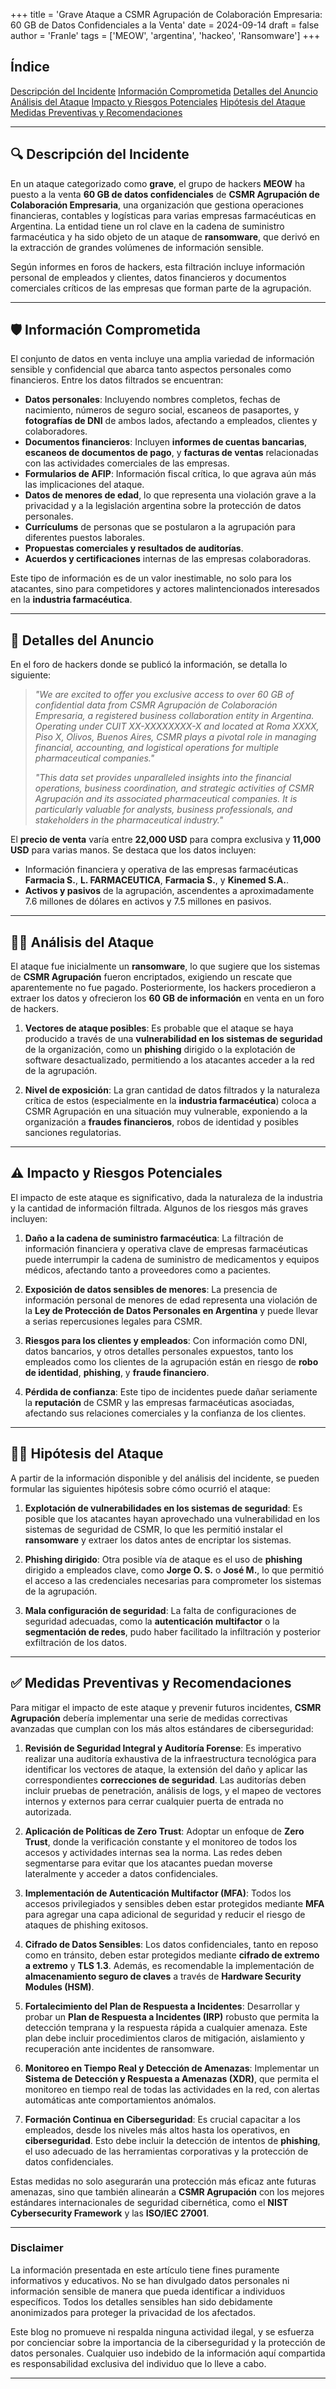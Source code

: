 +++
title = 'Grave Ataque a CSMR Agrupación de Colaboración Empresaria: 60 GB de Datos Confidenciales a la Venta'
date = 2024-09-14
draft = false
author = 'Franle'
tags = ['MEOW', 'argentina', 'hackeo', 'Ransomware']
+++

## Índice
[Descripción del Incidente](#-descripci%C3%B3n-del-incidente)
[Información Comprometida](#-informaci%C3%B3n-comprometida)
[Detalles del Anuncio](#-detalles-del-anuncio)
[Análisis del Ataque](#-an%C3%A1lisis-del-ataque)
[Impacto y Riesgos Potenciales](#-impacto-y-riesgos-potenciales)
[Hipótesis del Ataque](#-hip%C3%B3tesis-del-ataque)
[Medidas Preventivas y Recomendaciones](#-medidas-preventivas-y-recomendaciones)

---

## 🔍 Descripción del Incidente

En un ataque categorizado como **grave**, el grupo de hackers **MEOW** ha puesto a la venta **60 GB de datos confidenciales** de **CSMR Agrupación de Colaboración Empresaria**, una organización que gestiona operaciones financieras, contables y logísticas para varias empresas farmacéuticas en Argentina. La entidad tiene un rol clave en la cadena de suministro farmacéutica y ha sido objeto de un ataque de **ransomware**, que derivó en la extracción de grandes volúmenes de información sensible.

Según informes en foros de hackers, esta filtración incluye información personal de empleados y clientes, datos financieros y documentos comerciales críticos de las empresas que forman parte de la agrupación.

---

## 🛡️ Información Comprometida

El conjunto de datos en venta incluye una amplia variedad de información sensible y confidencial que abarca tanto aspectos personales como financieros. Entre los datos filtrados se encuentran:

- **Datos personales**: Incluyendo nombres completos, fechas de nacimiento, números de seguro social, escaneos de pasaportes, y **fotografías de DNI** de ambos lados, afectando a empleados, clientes y colaboradores.
- **Documentos financieros**: Incluyen **informes de cuentas bancarias**, **escaneos de documentos de pago**, y **facturas de ventas** relacionadas con las actividades comerciales de las empresas.
- **Formularios de AFIP**: Información fiscal crítica, lo que agrava aún más las implicaciones del ataque.
- **Datos de menores de edad**, lo que representa una violación grave a la privacidad y a la legislación argentina sobre la protección de datos personales.
- **Currículums** de personas que se postularon a la agrupación para diferentes puestos laborales.
- **Propuestas comerciales y resultados de auditorías**.
- **Acuerdos y certificaciones** internas de las empresas colaboradoras.

Este tipo de información es de un valor inestimable, no solo para los atacantes, sino para competidores y actores malintencionados interesados en la **industria farmacéutica**.

---

## 🛑 Detalles del Anuncio

En el foro de hackers donde se publicó la información, se detalla lo siguiente:

> _"We are excited to offer you exclusive access to over 60 GB of confidential data from CSMR Agrupación de Colaboración Empresaria, a registered business collaboration entity in Argentina. Operating under CUIT XX-XXXXXXXX-X and located at Roma XXXX, Piso X, Olivos, Buenos Aires, CSMR plays a pivotal role in managing financial, accounting, and logistical operations for multiple pharmaceutical companies."_  
> 
> _"This data set provides unparalleled insights into the financial operations, business coordination, and strategic activities of CSMR Agrupación and its associated pharmaceutical companies. It is particularly valuable for analysts, business professionals, and stakeholders in the pharmaceutical industry."_

El **precio de venta** varía entre **22,000 USD** para compra exclusiva y **11,000 USD** para varias manos. Se destaca que los datos incluyen:

- Información financiera y operativa de las empresas farmacéuticas **Farmacia S.**, **L. FARMACEUTICA**, **Farmacia S.**, y **Kinemed S.A.**.
- **Activos y pasivos** de la agrupación, ascendentes a aproximadamente 7.6 millones de dólares en activos y 7.5 millones en pasivos.

---

## 🕵️‍♂️ Análisis del Ataque

El ataque fue inicialmente un **ransomware**, lo que sugiere que los sistemas de **CSMR Agrupación** fueron encriptados, exigiendo un rescate que aparentemente no fue pagado. Posteriormente, los hackers procedieron a extraer los datos y ofrecieron los **60 GB de información** en venta en un foro de hackers. 

1. **Vectores de ataque posibles**: Es probable que el ataque se haya producido a través de una **vulnerabilidad en los sistemas de seguridad** de la organización, como un **phishing** dirigido o la explotación de software desactualizado, permitiendo a los atacantes acceder a la red de la agrupación.
   
2. **Nivel de exposición**: La gran cantidad de datos filtrados y la naturaleza crítica de estos (especialmente en la **industria farmacéutica**) coloca a CSMR Agrupación en una situación muy vulnerable, exponiendo a la organización a **fraudes financieros**, robos de identidad y posibles sanciones regulatorias.

---

## ⚠️ Impacto y Riesgos Potenciales

El impacto de este ataque es significativo, dada la naturaleza de la industria y la cantidad de información filtrada. Algunos de los riesgos más graves incluyen:

1. **Daño a la cadena de suministro farmacéutica**: La filtración de información financiera y operativa clave de empresas farmacéuticas puede interrumpir la cadena de suministro de medicamentos y equipos médicos, afectando tanto a proveedores como a pacientes.

2. **Exposición de datos sensibles de menores**: La presencia de información personal de menores de edad representa una violación de la **Ley de Protección de Datos Personales en Argentina** y puede llevar a serias repercusiones legales para CSMR.

3. **Riesgos para los clientes y empleados**: Con información como DNI, datos bancarios, y otros detalles personales expuestos, tanto los empleados como los clientes de la agrupación están en riesgo de **robo de identidad**, **phishing**, y **fraude financiero**.

4. **Pérdida de confianza**: Este tipo de incidentes puede dañar seriamente la **reputación** de CSMR y las empresas farmacéuticas asociadas, afectando sus relaciones comerciales y la confianza de los clientes.

---

## 🕵️‍♂️ Hipótesis del Ataque

A partir de la información disponible y del análisis del incidente, se pueden formular las siguientes hipótesis sobre cómo ocurrió el ataque:

1. **Explotación de vulnerabilidades en los sistemas de seguridad**: Es posible que los atacantes hayan aprovechado una vulnerabilidad en los sistemas de seguridad de CSMR, lo que les permitió instalar el **ransomware** y extraer los datos antes de encriptar los sistemas.

2. **Phishing dirigido**: Otra posible vía de ataque es el uso de **phishing** dirigido a empleados clave, como **Jorge O. S.** o **José M.**, lo que permitió el acceso a las credenciales necesarias para comprometer los sistemas de la agrupación.

3. **Mala configuración de seguridad**: La falta de configuraciones de seguridad adecuadas, como la **autenticación multifactor** o la **segmentación de redes**, pudo haber facilitado la infiltración y posterior exfiltración de los datos.

---

## ✅ Medidas Preventivas y Recomendaciones

Para mitigar el impacto de este ataque y prevenir futuros incidentes, **CSMR Agrupación** debería implementar una serie de medidas correctivas avanzadas que cumplan con los más altos estándares de ciberseguridad:

1. **Revisión de Seguridad Integral y Auditoría Forense**: Es imperativo realizar una auditoría exhaustiva de la infraestructura tecnológica para identificar los vectores de ataque, la extensión del daño y aplicar las correspondientes **correcciones de seguridad**. Las auditorías deben incluir pruebas de penetración, análisis de logs, y el mapeo de vectores internos y externos para cerrar cualquier puerta de entrada no autorizada.

2. **Aplicación de Políticas de Zero Trust**: Adoptar un enfoque de **Zero Trust**, donde la verificación constante y el monitoreo de todos los accesos y actividades internas sea la norma. Las redes deben segmentarse para evitar que los atacantes puedan moverse lateralmente y acceder a datos confidenciales.

3. **Implementación de Autenticación Multifactor (MFA)**: Todos los accesos privilegiados y sensibles deben estar protegidos mediante **MFA** para agregar una capa adicional de seguridad y reducir el riesgo de ataques de phishing exitosos.

4. **Cifrado de Datos Sensibles**: Los datos confidenciales, tanto en reposo como en tránsito, deben estar protegidos mediante **cifrado de extremo a extremo** y **TLS 1.3**. Además, es recomendable la implementación de **almacenamiento seguro de claves** a través de **Hardware Security Modules (HSM)**.

5. **Fortalecimiento del Plan de Respuesta a Incidentes**: Desarrollar y probar un **Plan de Respuesta a Incidentes (IRP)** robusto que permita la detección temprana y la respuesta rápida a cualquier amenaza. Este plan debe incluir procedimientos claros de mitigación, aislamiento y recuperación ante incidentes de ransomware.

6. **Monitoreo en Tiempo Real y Detección de Amenazas**: Implementar un **Sistema de Detección y Respuesta a Amenazas (XDR)**, que permita el monitoreo en tiempo real de todas las actividades en la red, con alertas automáticas ante comportamientos anómalos.

7. **Formación Continua en Ciberseguridad**: Es crucial capacitar a los empleados, desde los niveles más altos hasta los operativos, en **ciberseguridad**. Esto debe incluir la detección de intentos de **phishing**, el uso adecuado de las herramientas corporativas y la protección de datos confidenciales.

Estas medidas no solo asegurarán una protección más eficaz ante futuras amenazas, sino que también alinearán a **CSMR Agrupación** con los mejores estándares internacionales de seguridad cibernética, como el **NIST Cybersecurity Framework** y las **ISO/IEC 27001**.

---

### Disclaimer

La información presentada en este artículo tiene fines puramente informativos y educativos. No se han divulgado datos personales ni información sensible de manera que pueda identificar a individuos específicos. Todos los detalles sensibles han sido debidamente anonimizados para proteger la privacidad de los afectados.

Este blog no promueve ni respalda ninguna actividad ilegal, y se esfuerza por concienciar sobre la importancia de la ciberseguridad y la protección de datos personales. Cualquier uso indebido de la información aquí compartida es responsabilidad exclusiva del individuo que lo lleve a cabo.

---
